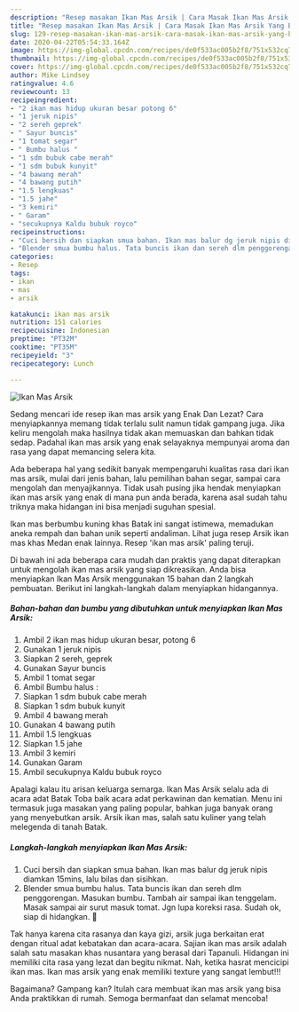 ```yaml
---
description: "Resep masakan Ikan Mas Arsik | Cara Masak Ikan Mas Arsik Yang Bikin Ngiler"
title: "Resep masakan Ikan Mas Arsik | Cara Masak Ikan Mas Arsik Yang Bikin Ngiler"
slug: 129-resep-masakan-ikan-mas-arsik-cara-masak-ikan-mas-arsik-yang-bikin-ngiler
date: 2020-04-22T05:54:33.164Z
image: https://img-global.cpcdn.com/recipes/de0f533ac005b2f8/751x532cq70/ikan-mas-arsik-foto-resep-utama.jpg
thumbnail: https://img-global.cpcdn.com/recipes/de0f533ac005b2f8/751x532cq70/ikan-mas-arsik-foto-resep-utama.jpg
cover: https://img-global.cpcdn.com/recipes/de0f533ac005b2f8/751x532cq70/ikan-mas-arsik-foto-resep-utama.jpg
author: Mike Lindsey
ratingvalue: 4.6
reviewcount: 13
recipeingredient:
- "2 ikan mas hidup ukuran besar potong 6"
- "1 jeruk nipis"
- "2 sereh geprek"
- " Sayur buncis"
- "1 tomat segar"
- " Bumbu halus "
- "1 sdm bubuk cabe merah"
- "1 sdm bubuk kunyit"
- "4 bawang merah"
- "4 bawang putih"
- "1.5 lengkuas"
- "1.5 jahe"
- "3 kemiri"
- " Garam"
- "secukupnya Kaldu bubuk royco"
recipeinstructions:
- "Cuci bersih dan siapkan smua bahan. Ikan mas balur dg jeruk nipis diamkan 15mins, lalu bilas dan sisihkan."
- "Blender smua bumbu halus. Tata buncis ikan dan sereh dlm penggorengan. Masukan bumbu. Tambah air sampai ikan tenggelam. Masak sampai air surut masuk tomat. Jgn lupa koreksi rasa. Sudah ok, siap di hidangkan. 🙂"
categories:
- Resep
tags:
- ikan
- mas
- arsik

katakunci: ikan mas arsik 
nutrition: 151 calories
recipecuisine: Indonesian
preptime: "PT32M"
cooktime: "PT35M"
recipeyield: "3"
recipecategory: Lunch

---
```



![Ikan Mas Arsik](https://img-global.cpcdn.com/recipes/de0f533ac005b2f8/751x532cq70/ikan-mas-arsik-foto-resep-utama.jpg)

Sedang mencari ide resep ikan mas arsik yang Enak Dan Lezat? Cara menyiapkannya memang tidak terlalu sulit namun tidak gampang juga. Jika keliru mengolah maka hasilnya tidak akan memuaskan dan bahkan tidak sedap. Padahal ikan mas arsik yang enak selayaknya mempunyai aroma dan rasa yang dapat memancing selera kita.

Ada beberapa hal yang sedikit banyak mempengaruhi kualitas rasa dari ikan mas arsik, mulai dari jenis bahan, lalu pemilihan bahan segar, sampai cara mengolah dan menyajikannya. Tidak usah pusing jika hendak menyiapkan ikan mas arsik yang enak di mana pun anda berada, karena asal sudah tahu triknya maka hidangan ini bisa menjadi suguhan spesial.

Ikan mas berbumbu kuning khas Batak ini sangat istimewa, memadukan aneka rempah dan bahan unik seperti andaliman. Lihat juga resep Arsik ikan mas khas Medan enak lainnya. Resep &#39;ikan mas arsik&#39; paling teruji.


Di bawah ini ada beberapa cara mudah dan praktis yang dapat diterapkan untuk mengolah ikan mas arsik yang siap dikreasikan. Anda bisa menyiapkan Ikan Mas Arsik menggunakan 15 bahan dan 2 langkah pembuatan. Berikut ini langkah-langkah dalam menyiapkan hidangannya.

<!--inarticleads1-->

##### Bahan-bahan dan bumbu yang dibutuhkan untuk menyiapkan Ikan Mas Arsik:

1. Ambil 2 ikan mas hidup ukuran besar, potong 6
1. Gunakan 1 jeruk nipis
1. Siapkan 2 sereh, geprek
1. Gunakan  Sayur buncis
1. Ambil 1 tomat segar
1. Ambil  Bumbu halus :
1. Siapkan 1 sdm bubuk cabe merah
1. Siapkan 1 sdm bubuk kunyit
1. Ambil 4 bawang merah
1. Gunakan 4 bawang putih
1. Ambil 1.5 lengkuas
1. Siapkan 1.5 jahe
1. Ambil 3 kemiri
1. Gunakan  Garam
1. Ambil secukupnya Kaldu bubuk royco


Apalagi kalau itu arisan keluarga semarga. Ikan Mas Arsik selalu ada di acara adat Batak Toba baik acara adat perkawinan dan kematian. Menu ini termasuk juga masakan yang paling popular, bahkan juga banyak orang yang menyebutkan arsik. Arsik ikan mas, salah satu kuliner yang telah melegenda di tanah Batak. 

<!--inarticleads2-->

##### Langkah-langkah menyiapkan Ikan Mas Arsik:

1. Cuci bersih dan siapkan smua bahan. Ikan mas balur dg jeruk nipis diamkan 15mins, lalu bilas dan sisihkan.
1. Blender smua bumbu halus. Tata buncis ikan dan sereh dlm penggorengan. Masukan bumbu. Tambah air sampai ikan tenggelam. Masak sampai air surut masuk tomat. Jgn lupa koreksi rasa. Sudah ok, siap di hidangkan. 🙂


Tak hanya karena cita rasanya dan kaya gizi, arsik juga berkaitan erat dengan ritual adat kebatakan dan acara-acara. Sajian ikan mas arsik adalah salah satu masakan khas nusantara yang berasal dari Tapanuli. Hidangan ini memiliki cita rasa yang lezat dan begitu nikmat. Nah, ketika hasrat mencicipi ikan mas. Ikan mas arsik yang enak memiliki texture yang sangat lembut!!! 

Bagaimana? Gampang kan? Itulah cara membuat ikan mas arsik yang bisa Anda praktikkan di rumah. Semoga bermanfaat dan selamat mencoba!
